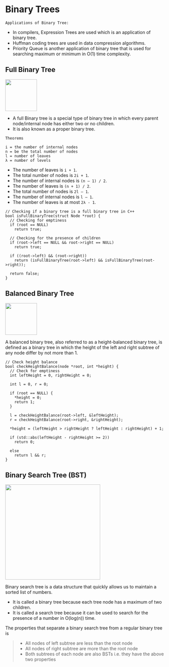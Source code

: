 # Binary Trees

`Applications of Binary Tree:`

- In compilers, Expression Trees are used which is an application of binary tree.
- Huffman coding trees are used in data compression algorithms.
- Priority Queue is another application of binary tree that is used for searching maximum or minimum in O(1) time complexity.

## Full Binary Tree

<img src="https://cdn.programiz.com/sites/tutorial2program/files/full-binary-tree_0.png" width="100"></br>

- A full Binary tree is a special type of binary tree in which every parent node/internal node has either two or no children.
- It is also known as a proper binary tree.

`Theorems`
```
i = the number of internal nodes
n = be the total number of nodes
l = number of leaves
λ = number of levels
```
- The number of leaves is `i + 1`.
- The total number of nodes is `2i + 1`.
- The number of internal nodes is `(n – 1) / 2`.
- The number of leaves is `(n + 1) / 2`.
- The total number of nodes is `2l – 1`.
- The number of internal nodes is `l – 1`.
- The number of leaves is at most `2λ - 1`.

```
// Checking if a binary tree is a full binary tree in C++
bool isFullBinaryTree(struct Node *root) {
  // Checking for emptiness
  if (root == NULL)
    return true;

  // Checking for the presence of children
  if (root->left == NULL && root->right == NULL)
    return true;

  if ((root->left) && (root->right))
    return (isFullBinaryTree(root->left) && isFullBinaryTree(root->right));

  return false;
}
```

## Balanced Binary Tree

<img src="https://user-images.githubusercontent.com/60508703/188283942-8120cf10-005c-4c49-abe3-f0386fe1bb48.png" width="100"></br>

A balanced binary tree, also referred to as a height-balanced binary tree, is defined as a binary tree in which the height of the left and right subtree of any node differ by not more than 1.

```
// Check height balance
bool checkHeightBalance(node *root, int *height) {
  // Check for emptiness
  int leftHeight = 0, rightHeight = 0;

  int l = 0, r = 0;

  if (root == NULL) {
    *height = 0;
    return 1;
  }

  l = checkHeightBalance(root->left, &leftHeight);
  r = checkHeightBalance(root->right, &rightHeight);

  *height = (leftHeight > rightHeight ? leftHeight : rightHeight) + 1;

  if (std::abs(leftHeight - rightHeight >= 2))
    return 0;

  else
    return l && r;
}
```

## Binary Search Tree (BST)

<img src="https://cdn.programiz.com/sites/tutorial2program/files/bst-vs-not-bst.png" width="300"></br>

Binary search tree is a data structure that quickly allows us to maintain a sorted list of numbers.

- It is called a binary tree because each tree node has a maximum of two children.
- It is called a search tree because it can be used to search for the presence of a number in O(log(n)) time.

The properties that separate a binary search tree from a regular binary tree is
> - All nodes of left subtree are less than the root node
> - All nodes of right subtree are more than the root node
> - Both subtrees of each node are also BSTs i.e. they have the above two properties
